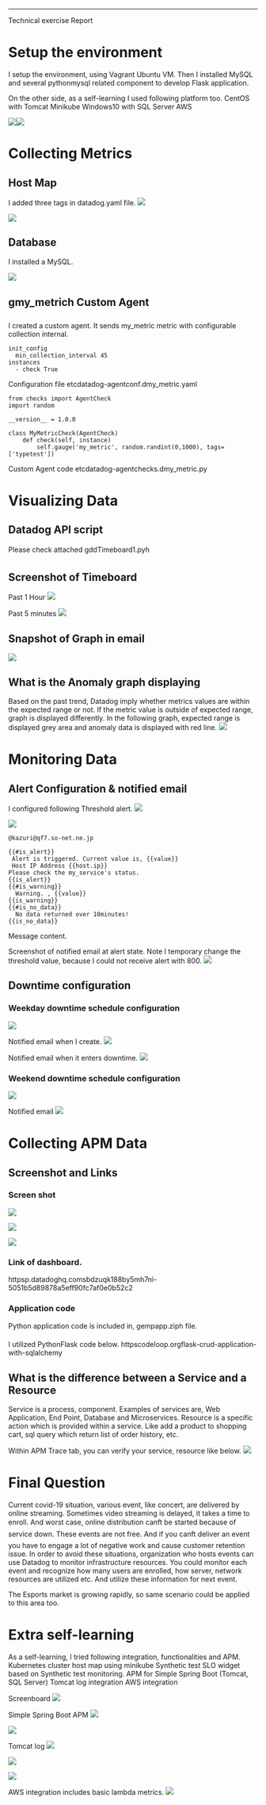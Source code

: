                          
-------------------------
                         
Technical exercise Report
                         










#
# Setup the environment

I setup the environment, using Vagrant Ubuntu VM.
Then I installed MySQL and several pythonmysql related component to develop Flask application.

On the other side, as a self-learning I used following platform too.
   CentOS with Tomcat
   Minikube
   Windows10 with SQL Server
   AWS

![](mediaimage1.png)![](mediaimage2.png)



# Collecting Metrics
## Host Map
I added three tags in datadog.yaml file.
![](mediaimage3.png)

![](mediaimage4.png)

## Database

I installed a MySQL.

![](mediaimage5.png)



## gmy_metrich Custom Agent

I created a custom agent.
It sends my_metric metric with configurable collection internal.


```
init_config
  min_collection_interval 45
instances
  - check True
```
Configuration file etcdatadog-agentconf.dmy_metric.yaml







```
from checks import AgentCheck
import random

__version__ = 1.0.0

class MyMetricCheck(AgentCheck)
    def check(self, instance)
        self.gauge('my_metric', random.randint(0,1000), tags=['typetest'])
```
Custom Agent code etcdatadog-agentchecks.dmy_metric.py










# Visualizing Data
## Datadog API script
Please check attached gddTimeboard1.pyh

## Screenshot of Timeboard
Past 1 Hour
![](mediaimage6.png)

Past 5 minutes
![](mediaimage7.png)

## Snapshot of Graph in email
![](mediaimage8.png)

## What is the Anomaly graph displaying
Based on the past trend, Datadog imply whether metrics values are within the expected range or not. If the metric value is outside of expected range, graph is displayed differently.
In the following graph, expected range is displayed grey area and anomaly data is displayed with red line.
![](mediaimage9.png)







# Monitoring Data
## Alert Configuration &amp; notified email

I configured following Threshold alert.
![](mediaimage10.png)








![](mediaimage11.png)


```
@kazuri@qf7.so-net.ne.jp

{{#is_alert}}
 Alert is triggered. Current value is, {{value}}
 Host IP Address {{host.ip}}
Please check the my_service's status.
{{is_alert}}
{{#is_warning}}
  Warning. , {{value}}
{{is_warning}}
{{#is_no_data}}
  No data returned over 10minutes!
{{is_no_data}}

```
Message content.


















Screenshot of notified email at alert state.
Note I temporary change the threshold value, because I could not receive alert with 800.
![](mediaimage12.png)







## Downtime configuration
### Weekday downtime schedule configuration
![](mediaimage13.png)




Notified email when I create.
![](mediaimage14.png)

Notified email when it enters downtime.
![](mediaimage15.png)



### Weekend downtime schedule configuration
![](mediaimage16.png)







Notified email
![](mediaimage17.png)


# Collecting APM Data
## Screenshot and Links
### Screen shot
![](mediaimage18.png)

![](mediaimage19.png)

![](mediaimage20.png)

### Link of dashboard.
httpsp.datadoghq.comsbdzuqk188by5mh7ni-5051b5d89878a5eff90fc7af0e0b52c2

### Application code
Python application code is included in, gempapp.ziph file.

I utilized PythonFlask code below.
httpscodeloop.orgflask-crud-application-with-sqlalchemy


## What is the difference between a Service and a Resource
Service is a process, component. Examples of services are, Web Application, End Point, Database and Microservices.
Resource is a specific action which is provided within a service.
Like add a product to shopping cart, sql query which return list of order history, etc.

Within APM Trace tab, you can verify your service, resource like below.
![](mediaimage21.png)




# Final Question

Current covid-19 situation, various event, like concert, are delivered by online streaming.
Sometimes video streaming is delayed, it takes a time to enroll. And worst case, online distribution canft be started because of service down.
These events are not free. And if you canft deliver an event you have to engage a lot of negative work and cause customer retention issue.
In order to avoid these situations, organization who hosts events can use Datadog to monitor infrastructure resources.
You could monitor each event and recognize how many users are enrolled, how server, network resources are utilized etc. And utilize these information for next event.

The Esports market is growing rapidly, so same scenario could be applied to this area too.








# Extra self-learning

As a self-learning, I tried following integration, functionalities and APM.
   Kubernetes cluster host map using minikube
   Synthetic test
   SLO widget based on Synthetic test monitoring.
   APM for Simple Spring Boot (Tomcat, SQL Server)
   Tomcat log integration
   AWS integration

Screenboard
![](mediaimage22.png)












Simple Spring Boot APM
![](mediaimage23.png)

![](mediaimage24.png)






Tomcat log
![](mediaimage25.png)


![](mediaimage26.png)


![](mediaimage27.png)


AWS integration includes basic lambda metrics.
![](mediaimage28.png)
